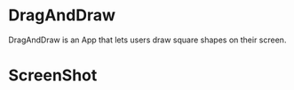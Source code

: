 # DragAndDraw

DragAndDraw is an App that lets users draw square shapes on their screen.

# ScreenShot
